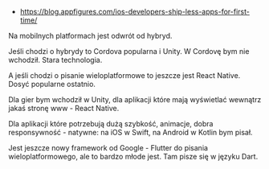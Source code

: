 - https://blog.appfigures.com/ios-developers-ship-less-apps-for-first-time/

Na mobilnych platformach jest odwrót od hybryd.

Jeśli chodzi o hybrydy to Cordova popularna i Unity. W Cordovę bym nie wchodził. Stara technologia.

A jeśli chodzi o pisanie wieloplatformowe to jeszcze jest React Native. Dosyć popularne ostatnio.

Dla gier bym wchodził w Unity, dla aplikacji które mają wyświetlać wewnątrz jakaś stronę www - React Native.

Dla aplikacji które potrzebują dużą szybkość, animacje, dobra responsywność - natywne: na iOS w Swift, na Android w Kotlin bym pisał.

Jest jeszcze nowy framework od Google - Flutter do pisania wieloplatformowego, ale to bardzo młode jest. Tam pisze się w języku Dart.